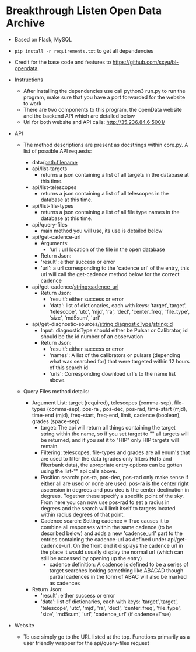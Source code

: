 # Breakthrough Listen Open Data Archive

- Based on Flask, MySQL
- `pip install -r requirements.txt` to get all dependencies
- Credit for the base code and features to https://github.com/sxyu/bl-opendata.

- Instructions
  - After installing the dependencies use call python3 run.py to run the program, make sure that you have a port forwarded for the website to work
  - There are two components to this program, the openData website and the backend API which are detailed below
  - Url for both website and API calls: http://35.236.84.6:5001/
  
- API
  - The method descriptions are present as docstrings within core.py. A list of possible API requests: 
    - data/<path:filename>
    - api/list-targets
      - returns a json containing a list of all targets in the database at this time.
    - api/list-telescopes
      - returns a json containing a list of all telescopes in the database at this time.
    - api/list-file-types
      - returns a json containing a list of all file type names in the database at this time.
    - api/query-files
      - main method you will use, its use is detailed below
    - api/get-cadence-url
      - Arguments:
        - 'url': url location of the file in the open database
       - Return Json:
        - 'result': either success or error
        - 'url': a url corresponding to the 'cadence url' of the entry, this url will call the get-cadence method below for the correct cadence
    - api/get-cadence/<string:cadence_url>
      - Return Json:
        - 'result': either success or error
        - 'data': list of dictionaries, each with keys: 'target','target', 'telescope', 'utc', 'mjd', 'ra',
                                          'decl', 'center_freq', 'file_type', 'size', 'md5sum', 'url'
    - api/get-diagnostic-sources/<string:diagnosticType>/<string:id>
      - Input: diagnosticType should either be Pulsar or Calibrator, id should be the id number of an observation
      - Return Json:
        - 'result': either success or error
        - 'names': A list of the calibrators or pulsars (depending what was searched for) that were targeted within 12 hours of this search id
        - 'urls': Corresponding download url's to the name list above.
      
  - Query Files method details:
    - Argument List: target (required), telescopes (comma-sep), file-types (comma-sep), pos-ra , pos-dec, pos-rad, time-start (mjd), time-end (mjd), freq-start, freq-end, limit, cadence (boolean), grades (space-sep)
      - target: The api will return all things containing the target string within the name, so if you set target to "" all targets will be returned, and if you set it to "HIP" only HIP targets will remain.
      - Filtering: telescopes, file-types and grades are all enum's that are used to filter the data (grades only filters Hdf5 and filterbank data), the apropriate entry options can be gotten using the list-"" api calls above. 
      - Position search: pos-ra, pos-dec, pos-rad only make sense if either all are used or none are used: pos-ra is the center right ascension in degrees and pos-dec is the center declination in degrees. Together these specify a specific point of the sky. From here you can now use pos-rad to set a radius in degrees and the search will limit itself to targets located within radius degrees of that point. 
      - Cadence search: Setting cadence = True causes it to combine all responses within the same cadence (to be described below) and adds a new 'cadence_url' part to the entries containing the cadence-url as defined under api/get-cadence-url. On the front end it displays the cadence url in the place it would usually display the normal url (which can still be accessed by opening up the entry)
        - cadence definition: A cadence is defined to be a series of target searches looking something like ABACAD though partial cadences in the form of ABAC will also be marked as cadences
    - Return Json:
      - 'result': either success or error
      - 'data': list of dictionaries, each with keys: 'target','target', 'telescope', 'utc', 'mjd', 'ra',
                                          'decl', 'center_freq', 'file_type', 'size', 'md5sum', 'url', 'cadence_url' (if cadence=True)
      

- Website
  - To use simply go to the URL listed at the top. Functions primarily as a user friendly wrapper for the api/query-files request
